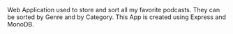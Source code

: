 Web Application used to store and sort all my favorite podcasts. They can be sorted by Genre and by Category. This App is created using Express and MonoDB.
